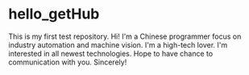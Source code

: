 # hello_getHub
This is my first test repository.
Hi! I'm a Chinese programmer focus on industry automation and machine vision. I'm a high-tech lover. I'm interested in all newest technologies. Hope to have chance to communication with you. Sincerely!
